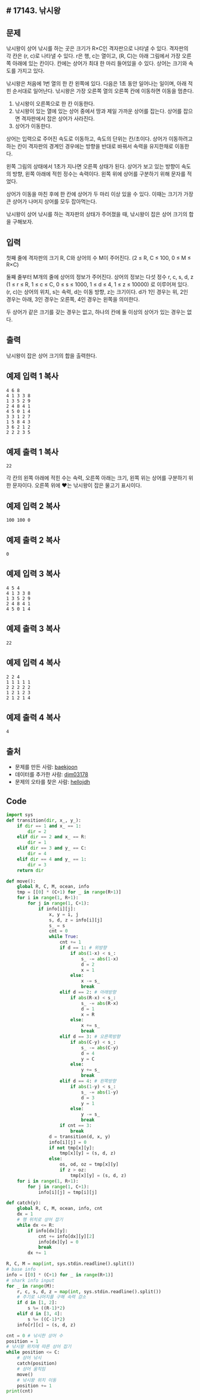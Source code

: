 ## # 17143. 낚시왕

## 문제

낚시왕이 상어 낚시를 하는 곳은 크기가 R×C인 격자판으로 나타낼 수 있다. 격자판의 각 칸은 (r, c)로 나타낼 수 있다. r은 행, c는 열이고, (R, C)는 아래 그림에서 가장 오른쪽 아래에 있는 칸이다. 칸에는 상어가 최대 한 마리 들어있을 수 있다. 상어는 크기와 속도를 가지고 있다.

낚시왕은 처음에 1번 열의 한 칸 왼쪽에 있다. 다음은 1초 동안 일어나는 일이며, 아래 적힌 순서대로 일어난다. 낚시왕은 가장 오른쪽 열의 오른쪽 칸에 이동하면 이동을 멈춘다.

1. 낚시왕이 오른쪽으로 한 칸 이동한다.
2. 낚시왕이 있는 열에 있는 상어 중에서 땅과 제일 가까운 상어를 잡는다. 상어를 잡으면 격자판에서 잡은 상어가 사라진다.
3. 상어가 이동한다.

상어는 입력으로 주어진 속도로 이동하고, 속도의 단위는 칸/초이다. 상어가 이동하려고 하는 칸이 격자판의 경계인 경우에는 방향을 반대로 바꿔서 속력을 유지한채로 이동한다.

왼쪽 그림의 상태에서 1초가 지나면 오른쪽 상태가 된다. 상어가 보고 있는 방향이 속도의 방향, 왼쪽 아래에 적힌 정수는 속력이다. 왼쪽 위에 상어를 구분하기 위해 문자를 적었다.

상어가 이동을 마친 후에 한 칸에 상어가 두 마리 이상 있을 수 있다. 이때는 크기가 가장 큰 상어가 나머지 상어를 모두 잡아먹는다.

낚시왕이 상어 낚시를 하는 격자판의 상태가 주어졌을 때, 낚시왕이 잡은 상어 크기의 합을 구해보자.

## 입력

첫째 줄에 격자판의 크기 R, C와 상어의 수 M이 주어진다. (2 ≤ R, C ≤ 100, 0 ≤ M ≤ R×C)

둘째 줄부터 M개의 줄에 상어의 정보가 주어진다. 상어의 정보는 다섯 정수 r, c, s, d, z (1 ≤ r ≤ R, 1 ≤ c ≤ C, 0 ≤ s ≤ 1000, 1 ≤ d ≤ 4, 1 ≤ z ≤ 10000) 로 이루어져 있다. (r, c)는 상어의 위치, s는 속력, d는 이동 방향, z는 크기이다. d가 1인 경우는 위, 2인 경우는 아래, 3인 경우는 오른쪽, 4인 경우는 왼쪽을 의미한다.

두 상어가 같은 크기를 갖는 경우는 없고, 하나의 칸에 둘 이상의 상어가 있는 경우는 없다.

## 출력

낚시왕이 잡은 상어 크기의 합을 출력한다.

## 예제 입력 1 복사

```
4 6 8
4 1 3 3 8
1 3 5 2 9
2 4 8 4 1
4 5 0 1 4
3 3 1 2 7
1 5 8 4 3
3 6 2 1 2
2 2 2 3 5
```

## 예제 출력 1 복사

```
22
```

각 칸의 왼쪽 아래에 적힌 수는 속력, 오른쪽 아래는 크기, 왼쪽 위는 상어를 구분하기 위한 문자이다. 오른쪽 위에 ❤️는 낚시왕이 잡은 물고기 표시이다.


## 예제 입력 2 복사

```
100 100 0
```

## 예제 출력 2 복사

```
0
```

## 예제 입력 3 복사

```
4 5 4
4 1 3 3 8
1 3 5 2 9
2 4 8 4 1
4 5 0 1 4
```

## 예제 출력 3 복사

```
22
```

## 예제 입력 4 복사

```
2 2 4
1 1 1 1 1
2 2 2 2 2
1 2 1 2 3
2 1 2 1 4
```

## 예제 출력 4 복사

```
4
```

## 출처

- 문제를 만든 사람: [baekjoon](https://www.acmicpc.net/user/baekjoon)
- 데이터를 추가한 사람: [djm03178](https://www.acmicpc.net/user/djm03178)
- 문제의 오타를 찾은 사람: [hellojdh](https://www.acmicpc.net/user/hellojdh)

## Code

```python
import sys
def transition(dir, x_, y_):
    if dir == 1 and x_ == 1:
        dir = 2
    elif dir == 2 and x_ == R:
        dir = 1
    elif dir == 3 and y_ == C:
        dir = 4
    elif dir == 4 and y_ == 1:
        dir = 3
    return dir

def move():
    global R, C, M, ocean, info
    tmp = [[0] * (C+1) for _ in range(R+1)]
    for i in range(1, R+1):
        for j in range(1, C+1):
            if info[i][j]:
                x, y = i, j
                s, d, z = info[i][j]
                s_ = s
                cnt = 0
                while True:
                    cnt += 1
                    if d == 1: # 위방향
                        if abs(1-x) < s_:
                            s_ -= abs(1-x)
                            d = 2
                            x = 1
                        else:
                            x -= s_
                            break
                    elif d == 2: # 아래방향
                        if abs(R-x) < s_:
                            s_ -= abs(R-x)
                            d = 1
                            x = R
                        else:
                            x += s_
                            break
                    elif d == 3: # 오른쪽방향
                        if abs(C-y) < s_:
                            s_ -= abs(C-y)
                            d = 4
                            y = C
                        else:
                            y += s_
                            break
                    elif d == 4: # 왼쪽방향
                        if abs(1-y) < s_:
                            s_ -= abs(1-y)
                            d = 3
                            y = 1
                        else:
                            y -= s_
                            break
                    if cnt == 3:
                        break
                d = transition(d, x, y)
                info[i][j] = 0
                if not tmp[x][y]:
                    tmp[x][y] = (s, d, z)
                else:
                    os, od, oz = tmp[x][y]
                    if z > oz:
                        tmp[x][y] = (s, d, z)
    for i in range(1, R+1):
        for j in range(1, C+1):
            info[i][j] = tmp[i][j]

def catch(y):
    global R, C, M, ocean, info, cnt
    dx = 1
    # 행 위치로 상어 잡기
    while dx <= R:
        if info[dx][y]:
            cnt += info[dx][y][2]
            info[dx][y] = 0
            break
        dx += 1

R, C, M = map(int, sys.stdin.readline().split())
# base info
info = [[0] * (C+1) for _ in range(R+1)]
# shark info input
for _ in range(M):
    r, c, s, d, z = map(int, sys.stdin.readline().split())
    # 주기로 나머지를 구해 속력 감소
    if d in [1, 2]:
        s %= ((R-1)*2)
    elif d in [3, 4]:
        s %= ((C-1)*2)
    info[r][c] = (s, d, z)

cnt = 0 # 낚시한 상어 수
position = 1
# 낚시왕 위치에 따른 상어 잡기
while position <= C:
    # 상어 낚시
    catch(position)
    # 상어 움직임
    move()
    # 낚시왕 위치 이동
    position += 1
print(cnt)
```

